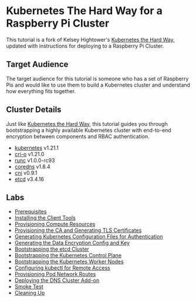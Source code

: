 # Kubernetes The Hard Way for a Raspberry Pi Cluster

This tutorial is a fork of Kelsey Hightower's [Kubernetes the Hard Way](https://github.com/kelseyhightower/kubernetes-the-hard-way), updated with instructions for deploying to a Raspberry Pi Cluster.

## Target Audience

The target audience for this tutorial is someone who has a set of Raspberry Pis and would like to use them to build a Kubernetes cluster and understand how everything fits together.

## Cluster Details

Just like [Kubernetes the Hard Way](https://github.com/kelseyhightower/kubernetes-the-hard-way), this tutorial guides you through bootstrapping a highly available Kubernetes cluster with end-to-end encryption between components and RBAC authentication.

* [kubernetes](https://github.com/kubernetes/kubernetes) v1.21.1
* [cri-o](https://github.com/cri-o/cri-o) v1.21.0
* [runc](https://github.com/opencontainers/runc) v1.0.0-rc93
* [coredns](https://github.com/coredns/coredns) v1.8.4
* [cni](https://github.com/containernetworking/plugins) v0.9.1
* [etcd](https://github.com/etcd-io/etcd) v3.4.16

## Labs

* [Prerequisites](docs/01-prerequisites.md)
* [Installing the Client Tools](docs/02-client-tools.md)
* [Provisioning Compute Resources](docs/03-compute-resources.md)
* [Provisioning the CA and Generating TLS Certificates](docs/04-certificate-authority.md)
* [Generating Kubernetes Configuration Files for Authentication](docs/05-kubernetes-configuration-files.md)
* [Generating the Data Encryption Config and Key](docs/06-data-encryption-keys.md)
* [Bootstrapping the etcd Cluster](docs/07-bootstrapping-etcd.md)
* [Bootstrapping the Kubernetes Control Plane](docs/08-bootstrapping-kubernetes-controllers.md)
* [Bootstrapping the Kubernetes Worker Nodes](docs/09-bootstrapping-kubernetes-workers.md)
* [Configuring kubectl for Remote Access](docs/10-configuring-kubectl.md)
* [Provisioning Pod Network Routes](docs/11-pod-network-routes.md)
* [Deploying the DNS Cluster Add-on](docs/12-dns-addon.md)
* [Smoke Test](docs/13-smoke-test.md)
* [Cleaning Up](docs/14-cleanup.md)
